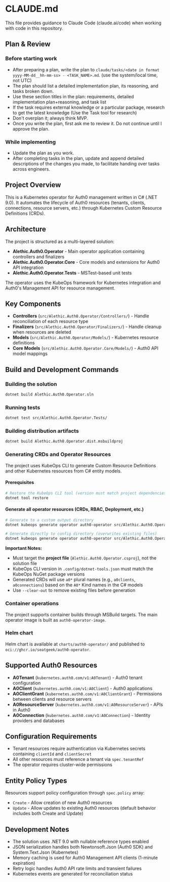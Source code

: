 # CLAUDE.md

This file provides guidance to Claude Code (claude.ai/code) when working with code in this repository.

## Plan & Review

### Before starting work

- After preparing a plan, write the plan to `claude/tasks/<date in format yyyy-MM-dd__hh-mm-ss> - <TASK_NAME>.md`. (use the system/local time, not UTC)
- The plan should list a detailed implementation plan, its reasoning, and tasks broken down.
- Use these section titles in the plan: requirements, detailed implementation plan+reasoning, and task list
- If the task requires external knowledge or a particular package, research to get the latest knowledge (Use the Task tool for research)
- Don't overplan it; always think MVP.
- Once you write the plan, first ask me to review it. Do not continue until I approve the plan.

### While implementing

- Update the plan as you work.
- After completing tasks in the plan, update and append detailed descriptions of the changes you made, to facilitate handing over tasks across engineers.

## Project Overview

This is a Kubernetes operator for Auth0 management written in C# (.NET 9.0). It automates the lifecycle of Auth0 resources (tenants, clients, connections, resource servers, etc.) through Kubernetes Custom Resource Definitions (CRDs).

## Architecture

The project is structured as a multi-layered solution:

- **Alethic.Auth0.Operator** - Main operator application containing controllers and finalizers
- **Alethic.Auth0.Operator.Core** - Core models and extensions for Auth0 API integration
- **Alethic.Auth0.Operator.Tests** - MSTest-based unit tests

The operator uses the KubeOps framework for Kubernetes integration and Auth0's Management API for resource management.

## Key Components

- **Controllers** (`src/Alethic.Auth0.Operator/Controllers/`) - Handle reconciliation of each resource type
- **Finalizers** (`src/Alethic.Auth0.Operator/Finalizers/`) - Handle cleanup when resources are deleted
- **Models** (`src/Alethic.Auth0.Operator/Models/`) - Kubernetes resource definitions
- **Core Models** (`src/Alethic.Auth0.Operator.Core/Models/`) - Auth0 API model mappings

## Build and Development Commands

### Building the solution

```bash
dotnet build Alethic.Auth0.Operator.sln
```

### Running tests

```bash
dotnet test src/Alethic.Auth0.Operator.Tests/
```

### Building distribution artifacts

```bash
dotnet build Alethic.Auth0.Operator.dist.msbuildproj
```

### Generating CRDs and Operator Resources

The project uses KubeOps CLI to generate Custom Resource Definitions and other Kubernetes resources from C# entity models.

#### Prerequisites

```bash
# Restore the KubeOps CLI tool (version must match project dependencies)
dotnet tool restore
```

#### Generate all operator resources (CRDs, RBAC, Deployment, etc.)

```bash
# Generate to a custom output directory
dotnet kubeops generate operator auth0-operator src/Alethic.Auth0.Operator/Alethic.Auth0.Operator.csproj --out ./generated

# Generate directly to config directory (overwrites existing files)
dotnet kubeops generate operator auth0-operator src/Alethic.Auth0.Operator/Alethic.Auth0.Operator.csproj --out src/Alethic.Auth0.Operator/config --clear-out
```

**Important Notes:**

- Must target the **project file** (`Alethic.Auth0.Operator.csproj`), not the solution file
- KubeOps CLI version in `.config/dotnet-tools.json` must match the KubeOps NuGet package versions
- Generated CRDs will use `a0*` plural names (e.g., `a0clients`, `a0connections`) based on the `A0*` Kind names in the C# models
- Use `--clear-out` to remove existing files before generation

### Container operations

The project supports container builds through MSBuild targets. The main operator image is built as `auth0-operator-image`.

### Helm chart

Helm chart is available at `charts/auth0-operator/` and published to `oci://ghcr.io/seatgeek/auth0-operator`.

## Supported Auth0 Resources

- **A0Tenant** (`kubernetes.auth0.com/v1:A0Tenant`) - Auth0 tenant configuration
- **A0Client** (`kubernetes.auth0.com/v1:A0Client`) - Auth0 applications
- **A0ClientGrant** (`kubernetes.auth0.com/v1:A0ClientGrant`) - Permissions between clients and resource servers
- **A0ResourceServer** (`kubernetes.auth0.com/v1:A0ResourceServer`) - APIs in Auth0
- **A0Connection** (`kubernetes.auth0.com/v1:A0Connection`) - Identity providers and databases

## Configuration Requirements

- Tenant resources require authentication via Kubernetes secrets containing `clientId` and `clientSecret`
- All other resources must reference a tenant via `spec.tenantRef`
- The operator requires cluster-wide permissions

## Entity Policy Types

Resources support policy configuration through `spec.policy` array:

- `Create` - Allow creation of new Auth0 resources
- `Update` - Allow updates to existing Auth0 resources (default behavior includes both Create and Update)

## Development Notes

- The solution uses .NET 9.0 with nullable reference types enabled
- JSON serialization handles both Newtonsoft.Json (Auth0 SDK) and System.Text.Json (Kubernetes)
- Memory caching is used for Auth0 Management API clients (1-minute expiration)
- Retry logic handles Auth0 API rate limits and transient failures
- Kubernetes events are generated for reconciliation status
